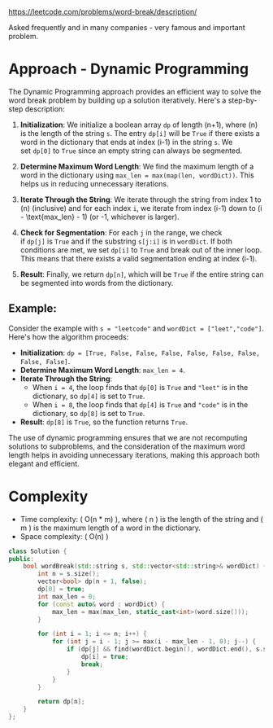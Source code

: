 https://leetcode.com/problems/word-break/description/

Asked frequently and in many companies - very famous and important problem.
# Approach - Dynamic Programming

The Dynamic Programming approach provides an efficient way to solve the word break problem by building up a solution iteratively. Here's a step-by-step description:

1. **Initialization**: We initialize a boolean array `dp` of length (n+1), where (n) is the length of the string `s`. The entry `dp[i]` will be `True` if there exists a word in the dictionary that ends at index (i-1) in the string `s`. We set `dp[0]` to `True` since an empty string can always be segmented.
    
2. **Determine Maximum Word Length**: We find the maximum length of a word in the dictionary using `max_len = max(map(len, wordDict))`. This helps us in reducing unnecessary iterations.
    
3. **Iterate Through the String**: We iterate through the string from index 1 to (n) (inclusive) and for each index `i`, we iterate from index (i-1) down to (i - \text{max_len} - 1) (or -1, whichever is larger).
    
4. **Check for Segmentation**: For each `j` in the range, we check if `dp[j]` is `True` and if the substring `s[j:i]` is in `wordDict`. If both conditions are met, we set `dp[i]` to `True` and break out of the inner loop. This means that there exists a valid segmentation ending at index (i-1).
    
5. **Result**: Finally, we return `dp[n]`, which will be `True` if the entire string can be segmented into words from the dictionary.
    

## Example:

Consider the example with `s = "leetcode"` and `wordDict = ["leet","code"]`. Here's how the algorithm proceeds:

- **Initialization**: `dp = [True, False, False, False, False, False, False, False, False]`.
- **Determine Maximum Word Length**: `max_len = 4`.
- **Iterate Through the String**:
    - When `i = 4`, the loop finds that `dp[0]` is `True` and `"leet"` is in the dictionary, so `dp[4]` is set to `True`.
    - When `i = 8`, the loop finds that `dp[4]` is `True` and `"code"` is in the dictionary, so `dp[8]` is set to `True`.
- **Result**: `dp[8]` is `True`, so the function returns `True`.

The use of dynamic programming ensures that we are not recomputing solutions to subproblems, and the consideration of the maximum word length helps in avoiding unnecessary iterations, making this approach both elegant and efficient.

# Complexity

- Time complexity: ( O(n * m) ), where ( n ) is the length of the string and ( m ) is the maximum length of a word in the dictionary.
- Space complexity: ( O(n) )

```C++
class Solution {
public:
    bool wordBreak(std::string s, std::vector<std::string>& wordDict) {
        int n = s.size();
        vector<bool> dp(n + 1, false);
        dp[0] = true;
        int max_len = 0;
        for (const auto& word : wordDict) {
            max_len = max(max_len, static_cast<int>(word.size()));
        }

        for (int i = 1; i <= n; i++) {
            for (int j = i - 1; j >= max(i - max_len - 1, 0); j--) {
                if (dp[j] && find(wordDict.begin(), wordDict.end(), s.substr(j, i - j)) != wordDict.end()) {
                    dp[i] = true;
                    break;
                }
            }
        }

        return dp[n];
    }
};
```